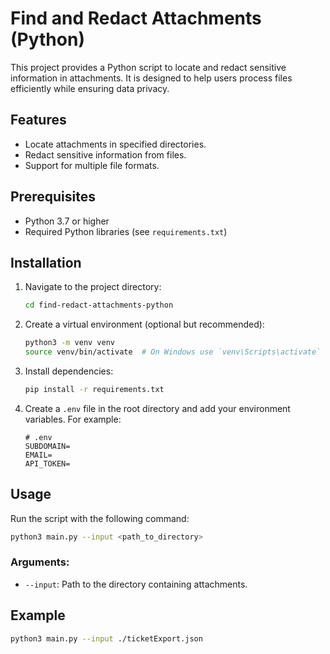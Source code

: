 # Find and Redact Attachments (Python)

This project provides a Python script to locate and redact sensitive information in attachments. It is designed to help users process files efficiently while ensuring data privacy.

## Features

- Locate attachments in specified directories.
- Redact sensitive information from files.
- Support for multiple file formats.

## Prerequisites

- Python 3.7 or higher
- Required Python libraries (see `requirements.txt`)

## Installation

1. Navigate to the project directory:
   ```bash
   cd find-redact-attachments-python
   ```
2. Create a virtual environment (optional but recommended):

   ```bash
   python3 -m venv venv
   source venv/bin/activate  # On Windows use `venv\Scripts\activate`
   ```

3. Install dependencies:

   ```bash
   pip install -r requirements.txt
   ```

4. Create a `.env` file in the root directory and add your environment variables. For example:

   ```env
   # .env
   SUBDOMAIN=
   EMAIL=
   API_TOKEN=
   ```

## Usage

Run the script with the following command:

```bash
python3 main.py --input <path_to_directory>
```

### Arguments:

- `--input`: Path to the directory containing attachments.

## Example

```bash
python3 main.py --input ./ticketExport.json
```
